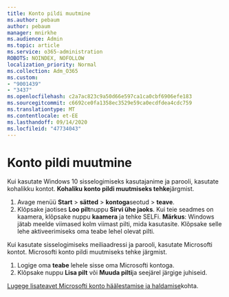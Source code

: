```yaml
---
title: Konto pildi muutmine
ms.author: pebaum
author: pebaum
manager: mnirkhe
ms.audience: Admin
ms.topic: article
ms.service: o365-administration
ROBOTS: NOINDEX, NOFOLLOW
localization_priority: Normal
ms.collection: Adm_O365
ms.custom:
- "9001439"
- "3437"
ms.openlocfilehash: c2a7ac823c9a50d66e597ca1ca0cbf6906efe183
ms.sourcegitcommit: c6692ce0fa1358ec3529e59ca0ecdfdea4cdc759
ms.translationtype: MT
ms.contentlocale: et-EE
ms.lasthandoff: 09/14/2020
ms.locfileid: "47734043"
---
```

# <a name="change-account-picture"></a>Konto pildi muutmine

Kui kasutate Windows 10 sisselogimiseks kasutajanime ja parooli, kasutate kohalikku kontot. **Kohaliku konto pildi muutmiseks tehke**järgmist.

1. Avage menüü **Start**  >  **sätted**  >  **kontoga**seotud  >  **teave**.
2. Klõpsake jaotises **Loo pilt**nuppu **Sirvi ühe jaoks**. Kui teie seadmes on kaamera, klõpsake nuppu **kaamera** ja tehke SELFi. 
    **Märkus**: Windows jätab meelde viimased kolm viimast pilti, mida kasutasite. Klõpsake selle lehe aktiveerimiseks oma teabe lehel olevat pilti.

Kui kasutate sisselogimiseks meiliaadressi ja parooli, kasutate Microsofti kontot. Microsofti konto pildi muutmiseks tehke järgmist.

1. Logige oma **teabe** lehele sisse oma Microsofti kontoga.
2. Klõpsake nuppu **Lisa pilt** või **Muuda pilti**ja seejärel järgige juhiseid.

[Lugege lisateavet Microsofti konto häälestamise ja haldamise](https://support.microsoft.com/products/microsoft-account?category=manage-account)kohta.
